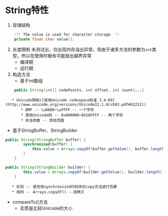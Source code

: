 # String特性
1. 存储结构
```java
    /** The value is used for character storage. */
    private final char value[];
```
2. 长度限制
   未测试出，仅出现内存溢出异常，但由于诸多方法的参数为`int`类型，所以在使用时极有可能抛出越界异常
   * 编译期
   * 运行期
3. 构造方法
   * 基于int数组
```java
    public String(int[] codePoints, int offset, int count{...}
```
	   * Unicode限制([使用Unicode codespace标准 3.4-D9](http://www.unicode.org/versions/Unicode12.1.0/ch03.pdf#G2212))
		   * BMP -- \u0000~\uFFFF -- 一个字符
		   * 其他Unicode码 -- 0x000000~0X10FFFF -- 两个字符
		   * 非法参数 -- 其他范围
   * 基于StringBuffer、StringBuilder
```java
public String(StringBuffer buffer) {
        synchronized(buffer) {
            this.value = Arrays.copyOf(buffer.getValue(), buffer.length());
        }
    }
```
```java
public String(StringBuilder builder) {
        this.value = Arrays.copyOf(builder.getValue(), builder.length());
    }
```
	   * 区别 -- 是否用synchronized代码块对copy方法进行包裹
	   * 相同 -- Arrays.copyOf() --浅拷贝
   * compareTo()方法
	   * 实质是比较Unicode的大小